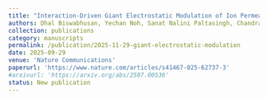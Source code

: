 ```yaml
---
title: "Interaction-Driven Giant Electrostatic Modulation of Ion Permeation in Atomically Small Capillaries"
authors: Dhal Biswabhusan, Yechan Noh, Sanat Nalini Paltasingh, Chandrakar Naman, Siva Sankar Nemala, Rathi Aparna, Kaushik Suvigya, Andrea Capasso, Saroj Kumar Nayak, Li-Hsien Yeh, Kalon Gopinadhan
collection: publications
category: manuscripts
permalink: /publication/2025-11-29-giant-electrostatic-modulation
date: 2025-09-29
venue: 'Nature Communications'
paperurl: 'https://www.nature.com/articles/s41467-025-62737-3'
#arxivurl: 'https://arxiv.org/abs/2507.00536'
status: New publication
---
```

